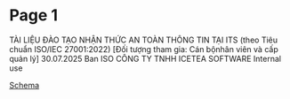 # Page 1


TÀI LIỆU ĐÀO TẠO NHẬN THỨC
AN TOÀN THÔNG TIN TẠI ITS (theo Tiêu chuẩn ISO/IEC 27001:2022)
[Đối tượng tham gia: Cán bộnhân viên và cấp quản lý] 30.07.2025 Ban ISO CÔNG TY TNHH ICETEA SOFTWARE Internal use

[Schema](page_1_img_0.png)
